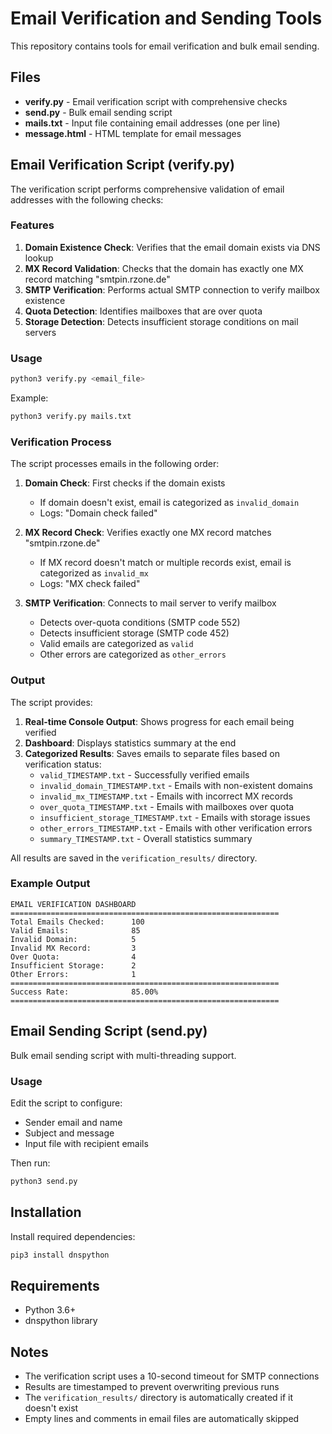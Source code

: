 # Email Verification and Sending Tools

This repository contains tools for email verification and bulk email sending.

## Files

- **verify.py** - Email verification script with comprehensive checks
- **send.py** - Bulk email sending script
- **mails.txt** - Input file containing email addresses (one per line)
- **message.html** - HTML template for email messages

## Email Verification Script (verify.py)

The verification script performs comprehensive validation of email addresses with the following checks:

### Features

1. **Domain Existence Check**: Verifies that the email domain exists via DNS lookup
2. **MX Record Validation**: Checks that the domain has exactly one MX record matching "smtpin.rzone.de"
3. **SMTP Verification**: Performs actual SMTP connection to verify mailbox existence
4. **Quota Detection**: Identifies mailboxes that are over quota
5. **Storage Detection**: Detects insufficient storage conditions on mail servers

### Usage

```bash
python3 verify.py <email_file>
```

Example:
```bash
python3 verify.py mails.txt
```

### Verification Process

The script processes emails in the following order:

1. **Domain Check**: First checks if the domain exists
   - If domain doesn't exist, email is categorized as `invalid_domain`
   - Logs: "Domain check failed"

2. **MX Record Check**: Verifies exactly one MX record matches "smtpin.rzone.de"
   - If MX record doesn't match or multiple records exist, email is categorized as `invalid_mx`
   - Logs: "MX check failed"

3. **SMTP Verification**: Connects to mail server to verify mailbox
   - Detects over-quota conditions (SMTP code 552)
   - Detects insufficient storage (SMTP code 452)
   - Valid emails are categorized as `valid`
   - Other errors are categorized as `other_errors`

### Output

The script provides:

1. **Real-time Console Output**: Shows progress for each email being verified
2. **Dashboard**: Displays statistics summary at the end
3. **Categorized Results**: Saves emails to separate files based on verification status:
   - `valid_TIMESTAMP.txt` - Successfully verified emails
   - `invalid_domain_TIMESTAMP.txt` - Emails with non-existent domains
   - `invalid_mx_TIMESTAMP.txt` - Emails with incorrect MX records
   - `over_quota_TIMESTAMP.txt` - Emails with mailboxes over quota
   - `insufficient_storage_TIMESTAMP.txt` - Emails with storage issues
   - `other_errors_TIMESTAMP.txt` - Emails with other verification errors
   - `summary_TIMESTAMP.txt` - Overall statistics summary

All results are saved in the `verification_results/` directory.

### Example Output

```
EMAIL VERIFICATION DASHBOARD
============================================================
Total Emails Checked:      100
Valid Emails:              85
Invalid Domain:            5
Invalid MX Record:         3
Over Quota:                4
Insufficient Storage:      2
Other Errors:              1
============================================================
Success Rate:              85.00%
============================================================
```

## Email Sending Script (send.py)

Bulk email sending script with multi-threading support.

### Usage

Edit the script to configure:
- Sender email and name
- Subject and message
- Input file with recipient emails

Then run:
```bash
python3 send.py
```

## Installation

Install required dependencies:

```bash
pip3 install dnspython
```

## Requirements

- Python 3.6+
- dnspython library

## Notes

- The verification script uses a 10-second timeout for SMTP connections
- Results are timestamped to prevent overwriting previous runs
- The `verification_results/` directory is automatically created if it doesn't exist
- Empty lines and comments in email files are automatically skipped
